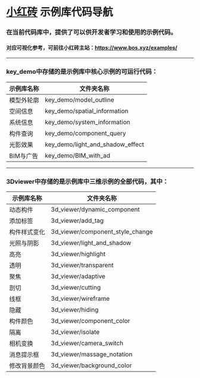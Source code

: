 # [小红砖](www.bos.xyz) 示例库代码导航

### 在当前代码库中，提供了可以供开发者学习和使用的示例代码。  
#### 对应可视化参考，可前往小红砖主站：https://www.bos.xyz/examples/

---

### key_demo中存储的是示例库中核心示例的可运行代码：

示例库名称 | 文件夹名称 
------------ | ------------- 
模型外轮廓 | key_demo/model_outline 
空间信息 | key_demo/spatial_information
系统信息 | key_demo/system_information
构件查询 | key_demo/component_query
光影效果 | key_demo/light_and_shadow_effect
BIM与广告 | key_demo/BIM_with_ad

---

### 3Dviewer中存储的是示例库中三维示例的全部代码，其中：

示例库名称 | 文件夹名称 
------------ | ------------- 
动态构件 | 3d_viewer/dynamic_component
添加标签 | 3d_viewer/add_tag
构件样式变化 | 3d_viewer/component_style_change
光照与阴影 | 3d_viewer/light_and_shadow
高亮 | 3d_viewer/highlight  
透明 | 3d_viewer/transparent
聚焦 | 3d_viewer/adaptive
剖切 | 3d_viewer/cutting
线框 | 3d_viewer/wireframe
隐藏 | 3d_viewer/hiding
构件颜色 | 3d_viewer/component_color
隔离 | 3d_viewer/isolate
相机变换 | 3d_viewer/camera_switch
消息提示框 | 3d_viewer/massage_notation
修改背景颜色 | 3d_viewer/background_color












